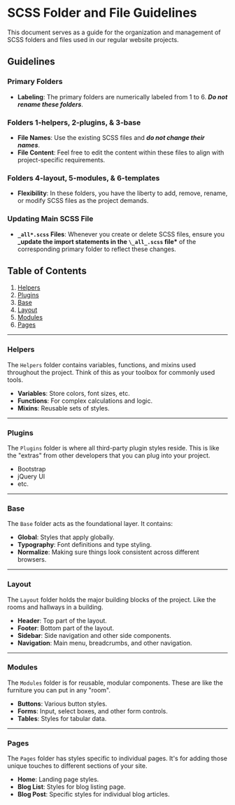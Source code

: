 # SCSS Folder and File Guidelines

This document serves as a guide for the organization and management of SCSS folders and files used in our regular website projects.

## Guidelines

### Primary Folders

- **Labeling**: The primary folders are numerically labeled from 1 to 6. **_Do not rename these folders_**.

### Folders 1-helpers, 2-plugins, & 3-base

- **File Names**: Use the existing SCSS files and **_do not change their names_**.
- **File Content**: Feel free to edit the content within these files to align with project-specific requirements.

### Folders 4-layout, 5-modules, & 6-templates

- **Flexibility**: In these folders, you have the liberty to add, remove, rename, or modify SCSS files as the project demands.

### Updating Main SCSS File

- **`_all*.scss` Files**: Whenever you create or delete SCSS files, ensure you **_update the import statements in the `\_all_.scss` file\*** of the corresponding primary folder to reflect these changes.

## Table of Contents

1. [Helpers](#helpers)
2. [Plugins](#plugins)
3. [Base](#base)
4. [Layout](#layout)
5. [Modules](#modules)
6. [Pages](#pages)

---

### Helpers

The `Helpers` folder contains variables, functions, and mixins used throughout the project. Think of this as your toolbox for commonly used tools.

- **Variables**: Store colors, font sizes, etc.
- **Functions**: For complex calculations and logic.
- **Mixins**: Reusable sets of styles.

---

### Plugins

The `Plugins` folder is where all third-party plugin styles reside. This is like the "extras" from other developers that you can plug into your project.

- Bootstrap
- jQuery UI
- etc.

---

### Base

The `Base` folder acts as the foundational layer. It contains:

- **Global**: Styles that apply globally.
- **Typography**: Font definitions and type styling.
- **Normalize**: Making sure things look consistent across different browsers.

---

### Layout

The `Layout` folder holds the major building blocks of the project. Like the rooms and hallways in a building.

- **Header**: Top part of the layout.
- **Footer**: Bottom part of the layout.
- **Sidebar**: Side navigation and other side components.
- **Navigation**: Main menu, breadcrumbs, and other navigation.

---

### Modules

The `Modules` folder is for reusable, modular components. These are like the furniture you can put in any "room".

- **Buttons**: Various button styles.
- **Forms**: Input, select boxes, and other form controls.
- **Tables**: Styles for tabular data.

---

### Pages

The `Pages` folder has styles specific to individual pages. It's for adding those unique touches to different sections of your site.

- **Home**: Landing page styles.
- **Blog List**: Styles for blog listing page.
- **Blog Post**: Specific styles for individual blog articles.
